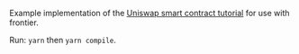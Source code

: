Example implementation of the [Uniswap smart contract tutorial](https://uniswap.org/docs/v2/smart-contract-integration/quick-start/) for use with frontier.

Run: `yarn` then `yarn compile`.